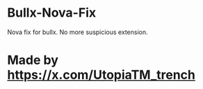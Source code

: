 # Bullx-Nova-Fix
Nova fix for bullx. No more suspicious extension.

# Made by https://x.com/UtopiaTM_trench
